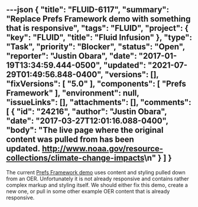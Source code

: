---json
{
  "title": "FLUID-6117",
  "summary": "Replace Prefs Framework demo with something that is responsive",
  "tags": "FLUID",
  "project": {
    "key": "FLUID",
    "title": "Fluid Infusion"
  },
  "type": "Task",
  "priority": "Blocker",
  "status": "Open",
  "reporter": "Justin Obara",
  "date": "2017-01-19T13:34:59.444-0500",
  "updated": "2021-07-29T01:49:56.848-0400",
  "versions": [],
  "fixVersions": [
    "5.0"
  ],
  "components": [
    "Prefs Framework"
  ],
  "environment": null,
  "issueLinks": [],
  "attachments": [],
  "comments": [
    {
      "id": "24216",
      "author": "Justin Obara",
      "date": "2017-03-27T12:01:16.088-0400",
      "body": "The live page where the original content was pulled from has been updated. <http://www.noaa.gov/resource-collections/climate-change-impacts>\n"
    }
  ]
}
---
The current [Prefs Framework demo](http://build.fluidproject.org/infusion/demos/prefsFramework/) uses content and styling pulled down from an OER. Unfortunately it is not already responsive and contains rather complex markup and styling itself. We should either fix this demo, create a new one, or pull in some other example OER content that is already responsive.&#x20;

        